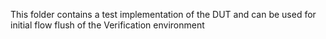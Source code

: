 This folder contains a test implementation of the DUT and can be used for initial flow flush of the Verification environment
